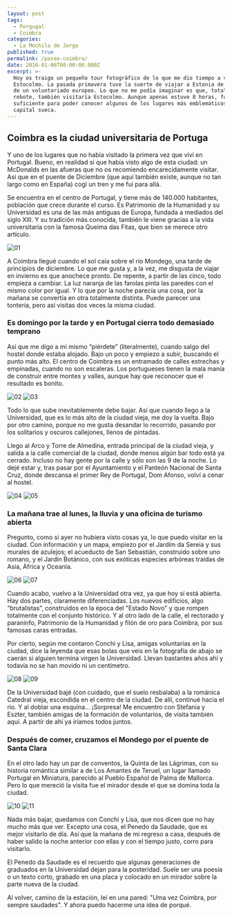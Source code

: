 ```yaml
---
layout: post
tags:
  - Porgugal
  - Coimbra
categories:
  - La Mochila de Jorge
published: true
permalink: /paseo-coimbra/
date: 2016-01-06T00:00:00.000Z
excerpt: >-
  Hoy os traigo un pequeño tour fotográfico de lo que me dio tiempo a ver en
  Estocolmo. La pasada primavera tuve la suerte de viajar a Estonia de la mano
  de un voluntariado europeo. Lo que no me podía imaginar es que, totalmente de
  rebote, también visitaría Estocolmo. Aunque apenas estuve 8 horas, fue
  suficiente para poder conocer algunos de los lugares más emblemáticos de la
  capital sueca.
---
```

## Coimbra es la ciudad universitaria de Portuga
Y uno de los lugares que no había visitado la primera vez que viví en Portugal. Bueno, en realidad sí que había visto algo de esta ciudad: un McDonalds en las afueras que no os recomiendo encarecidamente visitar. Así que en el puente de Diciembre (que aquí también existe, aunque no tan largo como en España) cogí un tren y me fui para allá.

Se encuentra en el centro de Portugal, y tiene más de 140.000 habitantes, población que crece durante el curso. Es Patrimonio de la Humanidad y su Universidad es una de las más antiguas de Europa, fundada a mediados del siglo XIII. Y su tradición más conocida, también le viene gracias a la vida universitaria con la famosa Queima das Fitas, que bien se merece otro artículo.

![01](https://github.com/eyrjo/archivo/blob/e18e4efc024d9af96170c5af021b98030695244b/assets/img/coimbra/01.jpg)

A Coimbra llegué cuando el sol caía sobre el río Mondego, una tarde de principios de diciembre. Lo que me gusta y, a la vez, me disgusta de viajar en invierno es que anochece pronto. De repente, a partir de las cinco, todo empieza a cambiar. La luz naranja de las farolas pinta las paredes con el mismo color por igual. Y lo que por la noche parecía una cosa, por la mañana se convertía en otra totalmente distinta. Puede parecer una tontería, pero así visitas dos veces la misma ciudad. 

### Es domingo por la tarde y en Portugal cierra todo demasiado temprano
Así que me digo a mi mismo “piérdete” (literalmente), cuando salgo del hostel donde estaba alojado. Bajo un poco y empiezo a subir, buscando el punto más alto. El centro de Coimbra es un entramado de calles estrechas y empinadas, cuando no son escaleras. Los portugueses tienen la mala manía de construir entre montes y valles, aunque hay que reconocer que el resultado es bonito.

![02](https://github.com/eyrjo/archivo/blob/e18e4efc024d9af96170c5af021b98030695244b/assets/img/coimbra/02.jpg)
![03](https://github.com/eyrjo/archivo/blob/e18e4efc024d9af96170c5af021b98030695244b/assets/img/coimbra/03.jpg)

Todo lo que sube inevitablemente debe bajar. Así que cuando llego a la Universidad, que es lo más alto de la ciudad vieja, me doy la vuelta. Bajo por otro camino, porque no me gusta desandar lo recorrido, pasando por los solitarios y oscuros callejones, llenos de pintadas.

Llego al Arco y Torre de Almedina, entrada principal de la ciudad vieja, y salida a la calle comercial de la ciudad, donde menos algún bar todo está ya cerrado. Incluso no hay gente por la calle y sólo son las 9 de la noche. Lo dejé estar y, tras pasar por el Ayuntamiento y el Panteón Nacional de Santa Cruz, donde descansa el primer Rey de Portugal, Dom Afonso, volví a cenar al hostel.

![04](https://github.com/eyrjo/archivo/blob/e18e4efc024d9af96170c5af021b98030695244b/assets/img/coimbra/04.jpg)
![05](https://github.com/eyrjo/archivo/blob/e18e4efc024d9af96170c5af021b98030695244b/assets/img/coimbra/05.jpg)

### La mañana trae al lunes, la lluvia y una oficina de turismo abierta
Pregunto, como si ayer no hubiera visto cosas ya, lo que puedo visitar en la ciudad. Con información y un mapa, empiezo por el Jardím da Sereia y sus murales de azulejos; el acueducto de San Sebastián, construido sobre uno romano, y el Jardín Botánico, con sus exóticas especies arbóreas traídas de Asia, África y Oceanía.

![06](https://github.com/eyrjo/archivo/blob/e18e4efc024d9af96170c5af021b98030695244b/assets/img/coimbra/06.jpg)
![07](https://github.com/eyrjo/archivo/blob/e18e4efc024d9af96170c5af021b98030695244b/assets/img/coimbra/07.jpg)

Cuando acabo, vuelvo a la Universidad otra vez, ya que hoy sí está abierta. Hay dos partes, claramente diferenciadas. Los nuevos edificios, algo “brutalistas”, construidos en la época del "Estado Novo" y que rompen totalmente con el conjunto histórico. Y al otro lado de la calle, el rectorado y paraninfo, Patrimonio de la Humanidad y filón de oro para Coimbra, por sus famosas caras entradas.

Por cierto, según me contaron Conchi y Lisa, amigas voluntarias en la ciudad, dice la leyenda que esas bolas que veis en la fotografía de abajo se caerán si alguien termina virgen la Universidad. Llevan bastantes años ahí y todavía no se han movido ni un centímetro.

![08](https://github.com/eyrjo/archivo/blob/e18e4efc024d9af96170c5af021b98030695244b/assets/img/coimbra/08.jpg)
![09](https://github.com/eyrjo/archivo/blob/e18e4efc024d9af96170c5af021b98030695244b/assets/img/coimbra/09.jpg)

De la Universidad bajé (con cuidado, que el suelo resbalaba) a la románica Catedral vieja, escondida en el centro de la ciudad. De allí, continué hacia el rio. Y al doblar una esquina... ¡Sorpresa! Me encuentro con Stefania y Eszter, también amigas de la formación de voluntarios, de visita también aquí. A partir de ahí ya iríamos todos juntos.

### Después de comer, cruzamos el Mondego por el puente de Santa Clara
En el otro lado hay un par de conventos, la Quinta de las Lágrimas, con su historia romántica similar a de Los Amantes de Teruel, un lugar llamado Portugal en Miniatura, parecido al Pueblo Español de Palma de Mallorca. Pero lo que mereció la visita fue el mirador desde el que se domina toda la ciudad.

![10](https://github.com/eyrjo/archivo/blob/e18e4efc024d9af96170c5af021b98030695244b/assets/img/coimbra/10.jpg)
![11](https://github.com/eyrjo/archivo/blob/e18e4efc024d9af96170c5af021b98030695244b/assets/img/coimbra/11.jpg)

Nada más bajar, quedamos con Conchi y Lisa, que nos dicen que no hay mucho más que ver. Excepto una cosa, el Penedo da Saudade, que es mejor visitarlo de día. Así que la mañana de mi regreso a casa, después de haber salido la noche anterior con ellas y con el tiempo justo, corro para visitarlo.

El Penedo da Saudade es el recuerdo que algunas generaciones de graduados en la Universidad dejan para la posteridad. Suele ser una poesía o un texto corto, grabado en una placa y colocado en un mirador sobre la parte nueva de la ciudad. 

Al volver, camino de la estación, leí en una pared: "Uma vez Coimbra, por sempre saudades". Y ahora puedo hacerme una idea de porqué.